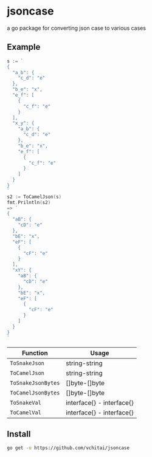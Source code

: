 # jsoncase
a go package for converting json case to various cases 

## Example

```go
s := `
{
  "a_b": {
    "c_d": "e"
  },
  "b_e": "x",
  "e_f": [
    {
      "c_f": "e"
    }
  ],
  "x_y": {
    "a_b": {
      "c_d": "e"
    },
    "b_e": "x",
    "e_f": [
      {
        "c_f": "e"
      }
    ]
  }
}
`
s2 := ToCamelJson(s)
fmt.Prilntln(s2)
=> `
{
  "aB": {
    "cD": "e"
  },
  "bE": "x",
  "eF": [
    {
      "cF": "e"
    }
  ],
  "xY": {
    "aB": {
      "cD": "e"
    },
    "bE": "x",
    "eF": [
      {
        "cF": "e"
      }
    ]
  }
}
`
```

| Function                                  | Usage               |
|-------------------------------------------|----------------------|
| `ToSnakeJson`                              | string-string |
| `ToCamelJson`                              | string-string |
| `ToSnakeJsonBytes`                              | []byte-[]byte |
| `ToCamelJsonBytes`                              | []byte-[]byte |
| `ToSnakeVal`                     | interface{} - interface{} |
| `ToCamelVal`                     | interface{} - interface{} |



## Install

```bash
go get -u https://github.com/vchitai/jsoncase
```